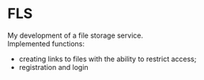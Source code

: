 # FLS

My development of a file storage service. \
Implemented functions:
- creating links to files with the ability to restrict access;
- registration and login